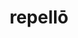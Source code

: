 ---
title: repellō
meaning: to drive away
ch: five
pos: verb
inf: repellere
secondppstem: repell
infend: ere
conjugation: third
derivative: repulsive
six: y
---
